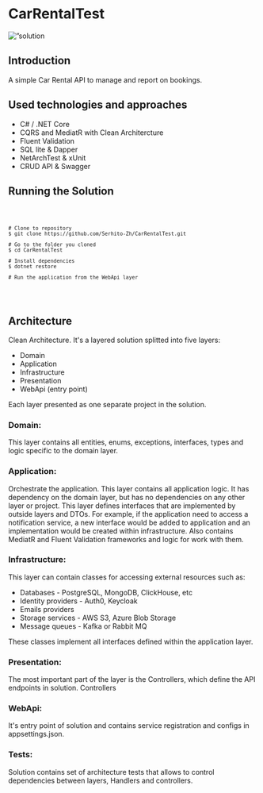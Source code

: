 <h1 align="left">
    CarRentalTest
</h1>

<p align=”center”>
    <img src=”https://user-images.githubusercontent.com/132525576/236681486-ca5f973d-f277-457c-8ff8-88b4905d61db.jpg" alt=”solution banner” style="max-width: 100%;">
</p>

<h2>
    Introduction
</h2>
A simple Car Rental API to manage and report on bookings.

<h2>
Used technologies and approaches
</h2>
    <ul>
        <li>C# / .NET Core</li>
        <li>CQRS and MediatR with Clean Architercture</li>
        <li>Fluent Validation</li>
        <li>SQL lite & Dapper</li>
        <li>NetArchTest & xUnit</li>
        <li>CRUD API & Swagger</li>
    </ul>

<h2>
    Running the Solution
</h2>

<div>
<code>

    # Clone to repository
    $ git clone https://github.com/Serhito-Zh/CarRentalTest.git
    
    # Go to the folder you cloned
    $ cd CarRentalTest
    
    # Install dependencies
    $ dotnet restore
    
    # Run the application from the WebApi layer
 </code>
</div>

<h2>
Architecture
</h2>

<p>
    Clean Architecture. 
    It's a layered solution splitted into five layers:
</p>

<ul>
    <li>Domain</li>
    <li>Application</li>
    <li>Infrastructure</li>
    <li>Presentation</li>
    <li>WebApi (entry point)</li>
</ul>

Each layer presented as one separate project in the solution.

<h3>
    Domain:
</h3>

This layer contains all entities, enums, exceptions, interfaces, types and logic specific to the domain layer.

<h3>
    Application:
</h3>

Orchestrate the application. This layer contains all application logic. 
It has dependency on the domain layer, but has no dependencies on any other layer or project. 
This layer defines interfaces that are implemented by outside layers and DTOs. 
For example, if the application need to access a notification service, a new interface would be added to application and an implementation would be created within infrastructure.
Also contains MediatR and Fluent Validation frameworks and logic for work with them.

<h3>
    Infrastructure:
</h3>

This layer can contain classes for accessing external resources such as:

<ul>
    <li>Databases - PostgreSQL, MongoDB, ClickHouse, etc</li>
    <li>Identity providers - Auth0, Keycloak</li>
    <li>Emails providers</li>
    <li>Storage services - AWS S3, Azure Blob Storage</li>
    <li>Message queues - Kafka or Rabbit MQ </li>
</ul>

These classes implement all interfaces defined within the application layer.

<h3>
    Presentation:
</h3>

The most important part of the layer is the Controllers, which define the API endpoints in solution.
Controllers 

<h3>
    WebApi:
</h3>    

It's entry point of solution and contains service registration and configs in appsettings.json.

<h3>
    Tests:
</h3>

Solution contains set of architecture tests that allows to control dependencies between layers, Handlers and controllers.